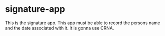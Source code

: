# signature-app
This is the signature app. This app must be able to record the persons name and the date associated with it. It is gonna use CRNA.
